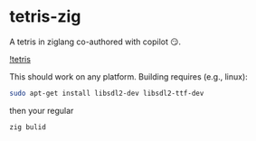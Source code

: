 # tetris-zig

A tetris in ziglang co-authored with copilot :smirk:.

[!tetris](./assets/ex.png)

This should work on any platform. Building requires (e.g., linux):
```bash
sudo apt-get install libsdl2-dev libsdl2-ttf-dev
```

then your regular

```bash
zig bulid
```
